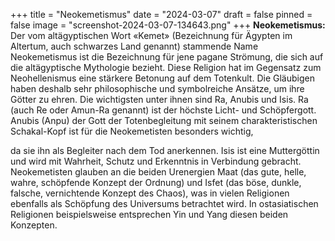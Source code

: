 +++
title = "Neokemetismus"
date = "2024-03-07"
draft = false
pinned = false
image = "screenshot-2024-03-07-134643.png"
+++
**Neokemetismus:** Der vom altägyptischen Wort «Kemet» (Bezeichnung für Ägypten im Altertum, auch schwarzes Land genannt) stammende Name Neokemetismus ist die Bezeichnung für jene pagane Strömung, die sich auf die altägyptische Mythologie bezieht. Diese Religion hat im Gegensatz zum Neohellenismus eine stärkere Betonung auf dem Totenkult. Die Gläubigen haben deshalb sehr philosophische und symbolreiche Ansätze, um ihre Götter zu ehren. Die wichtigsten unter ihnen sind Ra, Anubis und Isis. Ra (auch Re oder Amun-Ra genannt) ist der höchste Licht- und Schöpfergott. Anubis (Anpu) der Gott der Totenbegleitung mit seinem charakteristischen Schakal-Kopf ist für die Neokemetisten besonders wichtig,

da sie ihn als Begleiter nach dem Tod anerkennen. Isis ist eine Muttergöttin und wird mit Wahrheit, Schutz und Erkenntnis in Verbindung gebracht. Neokemetisten glauben an die beiden Urenergien Maat (das gute, helle, wahre, schöpfende Konzept der Ordnung) und Isfet (das böse, dunkle, falsche, vernichtende Konzept des Chaos), was in vielen Religionen ebenfalls als Schöpfung des Universums betrachtet wird. In ostasiatischen Religionen beispielsweise entsprechen Yin und Yang diesen beiden Konzepten.